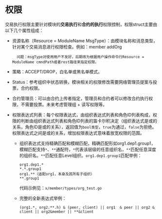 # 权限

交易执行权限主要针对模块的**交易执行**和**合约的执行**权限控制，权限struct主要由以下几个属性组成：

- 资源名称（Resource = ModuleName MsgType）：由模块名称和消息类型，针对某个交易消息进行权限检查。例如：member addOrg

        问题：msgType对使用用户不友好，后期改为根据用户操作命令行Resource = ModuleName cmndPath或者rest路径来指定权限。

- 策略：ACCEPT/DROP，白名单或黑名单模式。

- Status：参考组织中状态转换，模块相关的权限修改需要网络管理员提案与投票，合约权限。

- 合约管理员：可以由合约上传者指定，管理员和合约者可以修改合约执行权限，不需要投票。未来考虑管理组 + 读写权限等。

- 权限表达式列表：每个权限表达式，由组织表达式列表和角色ID列表构成，权限的判断由组织表达式列表和角色ID列表的笛卡尔积决定（组织表达式是或的关系，角色ID是或的关系），返回值为`bool类型`，`true`为通过，`false`为拒绝。权限表达式之间是或的关系，增加权限表达式意味着放宽权限的范围。

  - 组织表达式支持精确匹配和模糊匹配，精确匹配形如org1.dep1.group1，模糊匹配支持`*`、`**`通配符，`*`代表该层级的任意组织名，`**`匹配任意深度的组织名。`**`匹配任意Level组织。`org1.dep1.group1`匹配举例：
  
    ```
    org1.dep1.*
    *.*.group1
    org1.**（适配org1，本身及其所有子组织）
    **.group1
    ```

    代码示例见：`x/member/types/org_test.go`

  - 完整的全新表达式举例：
  
    ```
    (org1.*, org2.**.h) & (peer, client) || org1  & peer || org2 & client || org2&member || **&client
    ```